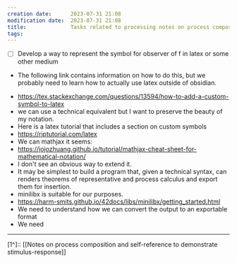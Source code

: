 ```yaml
---
creation date:		2023-07-31 21:08
modification date:	2023-07-31 21:08
title: 				Tasks related to processing notes on process composition, self-ref and stimulus-response
tags:
---
```

- [ ] Develop a way to represent the symbol for observer of f in latex or some other medium
- The following link contains information on how to do this, but we probably need to learn how to actually use latex outside of obsidian.
* https://tex.stackexchange.com/questions/13594/how-to-add-a-custom-symbol-to-latex
* we can use a technical equivalent but I want to preserve the beauty of my notation. 
* Here is a latex tutorial that includes a section on custom symbols
* https://riptutorial.com/latex
* We can mathjax it seems:
* https://jojozhuang.github.io/tutorial/mathjax-cheat-sheet-for-mathematical-notation/
* I don't see an obvious way to extend it.
* It may be simplest to build a program that, given a technical syntax, can renders theorems of representative and process calculus and export them for insertion.
* minilibx is suitable for our purposes.
* https://harm-smits.github.io/42docs/libs/minilibx/getting_started.html
* We need to understand how we can convert the output to an exportable format 
* We need 
---
[1^]:: [[Notes on process composition and self-reference to demonstrate stimulus-response]]